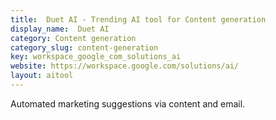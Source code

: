 ```yaml
---
title:  Duet AI - Trending AI tool for Content generation
display_name:  Duet AI
category: Content generation
category_slug: content-generation
key: workspace_google_com_solutions_ai
website: https://workspace.google.com/solutions/ai/
layout: aitool
---
```


Automated marketing suggestions via content and email.
